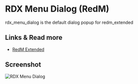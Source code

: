 # RDX Menu Dialog (RedM)
rdx_menu_dialog is the default dialog popup for redm_extended

## Links & Read more
- [RedM Extended](https://github.com/TigoDevelopment/redm_extended)

## Screenshot
![RDX Menu Dialog](https://i.imgur.com/fdvFRuh.jpg)

